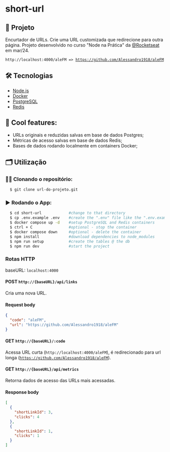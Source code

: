 # short-url

## 🚀 Projeto
Encurtador de URLs. Crie uma URL customizada que redirecione para outra página. Projeto desenvolvido no curso "Node na Prática" da  [@Rocketseat](https://www.rocketseat.com.br) em mar/24.

<code>http://localhost:4000/aleFM   =>   https://github.com/Alessandro1918/aleFM</code>

## 🛠️ Tecnologias
- [Node.js](https://nodejs.org/en/)
- [Docker](https://www.docker.com)
- [PostgreSQL](https://www.postgresql.org)
- [Redis](https://redis.io)

## 🧊 Cool features:
- URLs originais e reduzidas salvas em base de dados Postgres;
- Métricas de acesso salvas em base de dados Redis;
- Bases de dados rodando localmente em containers Docker;

## 🗂️ Utilização

### 🐑🐑 Clonando o repositório:

```bash
  $ git clone url-do-projeto.git
```

### ▶️ Rodando o App:
```bash
  $ cd short-url            #change to that directory
  $ cp .env.example .env    #create the ".env" file like the ".env.example" file
  $ docker compose up -d    #setup PostgreSQL and Redis containers
  $ ctrl + C                #optional - stop the container
  $ docker compose down     #optional - delete the container
  $ npm install             #download dependencies to node_modules
  $ npm run setup           #create the tables @ the db
  $ npm run dev             #start the project
```

### Rotas HTTP

baseURL: <code>localhost:4000</code>

#### POST <code>http://{baseURL}/api/links</code>
Cria uma nova URL.

#### Request body
```json
{
  "code": "aleFM",
  "url": "https://github.com/Alessandro1918/aleFM"
}
```

#### GET <code>http://{baseURL}/:code</code>
Acessa URL curta (<code>http://localhost:4000/aleFM</code>), é redirecionado para url longa (<code>https://github.com/Alessandro1918/aleFM</code>).

#### GET <code>http://{baseURL}/api/metrics</code>
Retorna dados de acesso das URLs mais acessadas.

#### Response body
```json
[
  {
    "shortLinkId": 3,
    "clicks": 4
  },
  {
    "shortLinkId": 1,
    "clicks": 1
  }
]
```
